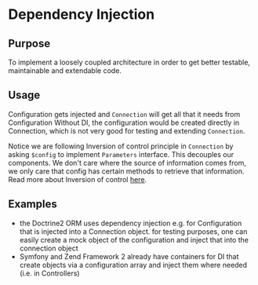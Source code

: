 # Dependency Injection

## Purpose

To implement a loosely coupled architecture in order to get better testable, maintainable and extendable code.

## Usage

Configuration gets injected and `Connection` will get all that it needs from Configuration Without DI, the configuration would be created directly in Connection, which is not very good for testing and extending `Connection`.

Notice we are following Inversion of control principle in `Connection` by asking `$config` to implement `Parameters` interface. This decouples our components. We don't care where the source of information comes from, we only care that config has certain methods to retrieve that information. Read more about Inversion of control [here](http://en.wikipedia.org/wiki/Inversion_of_control).

## Examples

* the Doctrine2 ORM uses dependency injection e.g. for Configuration that is injected into a Connection object. for testing purposes, one can easily create a mock object of the configuration and inject that into the connection object
* Symfony and Zend Framework 2 already have containers for DI that create objects via a configuration array and inject them where needed (i.e. in Controllers)
